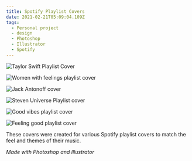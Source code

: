 ```yaml
---
title: Spotify Playlist Covers
date: 2021-02-21T05:09:04.109Z
tags:
  - Personal project
  - design
  - Photoshop
  - Illustrator
  - Spotify
---
```

![Taylor Swift Playlist Cover](/assets/it-s-golden-photo.png "Taylor Swift Playlist Cover")

![Women with feelings playlist cover](/assets/women-with-feelings.png "Women with feelings playlist cover")

![Jack Antonoff cover](/assets/jack-antonoff.png "Jack Antonoff cover")



![Steven Universe Playlist cover](/assets/steven-universe-playlist-02.png "Steven Universe playlist cover")

![Good vibes playlist cover](/assets/good-vibes-final-03.png "Good vibes playlist cover")

![Feeling good playlist cover](/assets/feeling-good-01.png "Feeling good playlist cover")

These covers were created for various Spotify playlist covers to match the feel and themes of their music.

*Made with Photoshop and Illustrator*